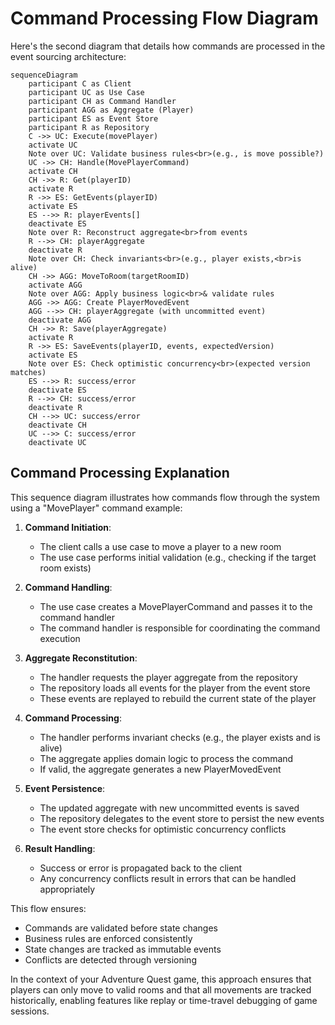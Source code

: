 # Command Processing Flow Diagram

Here's the second diagram that details how commands are processed in the event sourcing architecture:

```mermaid
sequenceDiagram
    participant C as Client
    participant UC as Use Case
    participant CH as Command Handler
    participant AGG as Aggregate (Player)
    participant ES as Event Store
    participant R as Repository
    C ->> UC: Execute(movePlayer)
    activate UC
    Note over UC: Validate business rules<br>(e.g., is move possible?)
    UC ->> CH: Handle(MovePlayerCommand)
    activate CH
    CH ->> R: Get(playerID)
    activate R
    R ->> ES: GetEvents(playerID)
    activate ES
    ES -->> R: playerEvents[]
    deactivate ES
    Note over R: Reconstruct aggregate<br>from events
    R -->> CH: playerAggregate
    deactivate R
    Note over CH: Check invariants<br>(e.g., player exists,<br>is alive)
    CH ->> AGG: MoveToRoom(targetRoomID)
    activate AGG
    Note over AGG: Apply business logic<br>& validate rules
    AGG ->> AGG: Create PlayerMovedEvent
    AGG -->> CH: playerAggregate (with uncommitted event)
    deactivate AGG
    CH ->> R: Save(playerAggregate)
    activate R
    R ->> ES: SaveEvents(playerID, events, expectedVersion)
    activate ES
    Note over ES: Check optimistic concurrency<br>(expected version matches)
    ES -->> R: success/error
    deactivate ES
    R -->> CH: success/error
    deactivate R
    CH -->> UC: success/error
    deactivate CH
    UC -->> C: success/error
    deactivate UC
```

## Command Processing Explanation

This sequence diagram illustrates how commands flow through the system using a "MovePlayer" command example:

1. **Command Initiation**:
    - The client calls a use case to move a player to a new room
    - The use case performs initial validation (e.g., checking if the target room exists)

2. **Command Handling**:
    - The use case creates a MovePlayerCommand and passes it to the command handler
    - The command handler is responsible for coordinating the command execution

3. **Aggregate Reconstitution**:
    - The handler requests the player aggregate from the repository
    - The repository loads all events for the player from the event store
    - These events are replayed to rebuild the current state of the player

4. **Command Processing**:
    - The handler performs invariant checks (e.g., the player exists and is alive)
    - The aggregate applies domain logic to process the command
    - If valid, the aggregate generates a new PlayerMovedEvent

5. **Event Persistence**:
    - The updated aggregate with new uncommitted events is saved
    - The repository delegates to the event store to persist the new events
    - The event store checks for optimistic concurrency conflicts

6. **Result Handling**:
    - Success or error is propagated back to the client
    - Any concurrency conflicts result in errors that can be handled appropriately

This flow ensures:

- Commands are validated before state changes
- Business rules are enforced consistently
- State changes are tracked as immutable events
- Conflicts are detected through versioning

In the context of your Adventure Quest game, this approach ensures that players can only move to valid rooms and that
all movements are tracked historically, enabling features like replay or time-travel debugging of game sessions.